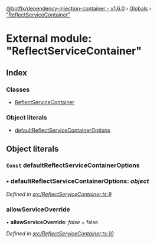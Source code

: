 [@botflx/dependency-injection-container - v1.6.0](../README.md) › [Globals](../globals.md) › ["ReflectServiceContainer"](_reflectservicecontainer_.md)

# External module: "ReflectServiceContainer"

## Index

### Classes

* [ReflectServiceContainer](../classes/_reflectservicecontainer_.reflectservicecontainer.md)

### Object literals

* [defaultReflectServiceContainerOptions](_reflectservicecontainer_.md#const-defaultreflectservicecontaineroptions)

## Object literals

### `Const` defaultReflectServiceContainerOptions

### ▪ **defaultReflectServiceContainerOptions**: *object*

*Defined in [src/ReflectServiceContainer.ts:9](https://github.com/botflux/dependency-injection-container/blob/9e6a0ea/src/ReflectServiceContainer.ts#L9)*

###  allowServiceOverride

• **allowServiceOverride**: *false* = false

*Defined in [src/ReflectServiceContainer.ts:10](https://github.com/botflux/dependency-injection-container/blob/9e6a0ea/src/ReflectServiceContainer.ts#L10)*
